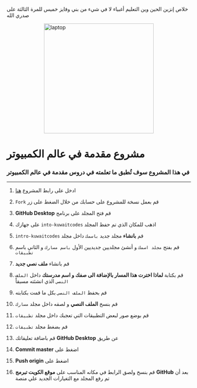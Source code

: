 خلاص إنزين الحين وين التعليم أغبياء لا في شيء من بني وفايز خميس للمرة الثالثة على صدري الله<p><img style="display: block; margin-left: auto; margin-right: auto;" src="https://icons.iconarchive.com/icons/custom-icon-design/flatastic-7/512/Laptop-icon.png" alt="laptop" width="300" height="300" /></p>

# مشروع مقدمة في عالم الكمبيوتر 

### في هذا المشروع سوف تُطبق ما تعلمته في دروس مقدمة في عالم الكمبيوتر
------------------

1. ادخل على رابط المشروع [هنا](https://github.com/kuwaitcodes/intro-kuwaitcodes)

2. `Fork`  قم بعمل نسخة للمشروع على حسابك من خلال الضغط على زر 

3. **GitHub Desktop** قم فتح المجلد على برنامج 

4. على جهازك `into-kuwaitcodes` اذهب للمكان الذي تم حفظ المجلد 

5. `intro-kuwaitcodes` قم **بانشاء** مجلد جديد `باسمك` داخل مجلد 

6. قم بفتح `مجلد اسمك` و أنشئ مجلديين جديديين الأول `باسم مسارك` و الثاني باسم `تطبيقات`

7.  قم بانشاء **ملف نصي جديد**

8. قم بكتابة **لماذا اخترت هذا المسار بالإضافة الى صفك و اسم مدرستك** داخل `الملف النصي` الذي انشئته مسبقاً

9. قم بحفظ `الملف النصي` بكل ما قمت بكتابته

10. قم بنسخ **الملف النصي** و لصقه داخل مجلد `مسارك` 

11. قم بوضع صور لبعض التطبيقات التي تعجبك داخل مجلد `تطبيقات` 

12. قم بضغط مجلد `تطبيقات`

13. قم باضافة تعليقاتك **GitHub Desktop** عن طريق 

14. **Commit master** اضغط على

15. **Push origin** اضغط على

16. قم بنسخ ولصق الرابط في مكانه المناسب على **موقع الكويت تبرمج** **GitHub** بعد أن تم رفع المجلد مع التغيارات الجديد علي منصة 
